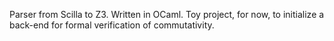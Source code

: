 Parser from Scilla to Z3. Written in OCaml. Toy project, for now, to initialize a back-end for formal verification of commutativity.